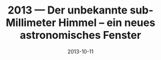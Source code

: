 ---
title: "2013 &mdash; Der unbekannte sub-Millimeter Himmel – ein neues astronomisches Fenster"
collection: talks
type: "Talk"
tag: public
invited: Invited
permalink: \talks\2013-10-11-Der-unbekannte-sub-Millimeter-Himmel-–-ein-neues-astronomisches-Fenster
paperurl: 
date: "2013-10-11"
venue: "Physikalischer Verein"
location: "Frankfurt/Main, Germany"
---